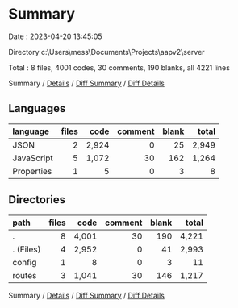 # Summary

Date : 2023-04-20 13:45:05

Directory c:\\Users\\mess\\Documents\\Projects\\aapv2\\server

Total : 8 files,  4001 codes, 30 comments, 190 blanks, all 4221 lines

Summary / [Details](details.md) / [Diff Summary](diff.md) / [Diff Details](diff-details.md)

## Languages
| language | files | code | comment | blank | total |
| :--- | ---: | ---: | ---: | ---: | ---: |
| JSON | 2 | 2,924 | 0 | 25 | 2,949 |
| JavaScript | 5 | 1,072 | 30 | 162 | 1,264 |
| Properties | 1 | 5 | 0 | 3 | 8 |

## Directories
| path | files | code | comment | blank | total |
| :--- | ---: | ---: | ---: | ---: | ---: |
| . | 8 | 4,001 | 30 | 190 | 4,221 |
| . (Files) | 4 | 2,952 | 0 | 41 | 2,993 |
| config | 1 | 8 | 0 | 3 | 11 |
| routes | 3 | 1,041 | 30 | 146 | 1,217 |

Summary / [Details](details.md) / [Diff Summary](diff.md) / [Diff Details](diff-details.md)